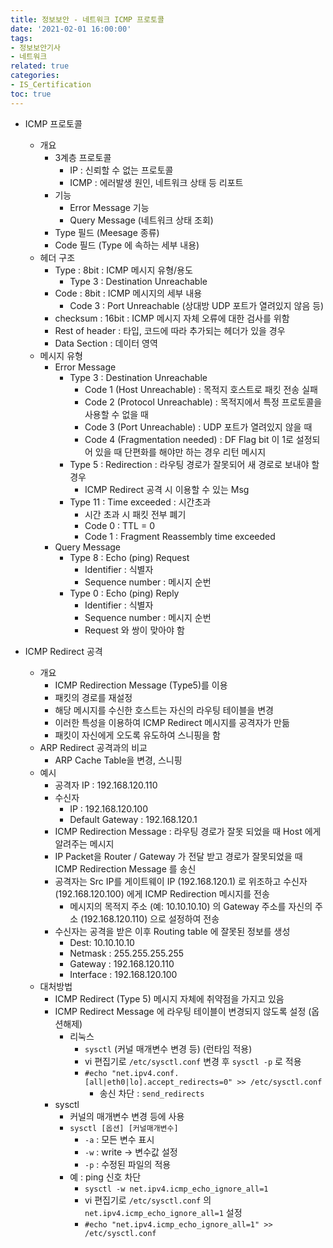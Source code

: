 ```yaml
---
title: 정보보안 - 네트워크 ICMP 프로토콜
date: '2021-02-01 16:00:00'
tags:
- 정보보안기사
- 네트워크
related: true
categories:
- IS_Certification
toc: true
---
```


- ICMP 프로토콜
    + 개요
        * 3계층 프로토콜
            - IP : 신뢰할 수 없는 프로토콜
            - ICMP : 에러발생 원인, 네트워크 상태 등 리포트
        * 기능
            - Error Message 기능
            - Query Message (네트워크 상태 조회)
        * Type 필드 (Meesage 종류)
        * Code 필드 (Type 에 속하는 세부 내용)
    + 헤더 구조
        * Type : 8bit : ICMP 메시지 유형/용도
            - Type 3 : Destination Unreachable
        * Code : 8bit : ICMP 메시지의 세부 내용
            - Code 3 : Port Unreachable (상대방 UDP 포트가 열려있지 않음 등)
        * checksum : 16bit : ICMP 메시지 자체 오류에 대한 검사를 위함
        * Rest of header : 타입, 코드에 따라 추가되는 헤더가 있을 경우
        * Data Section : 데이터 영역
    + 메시지 유형
        * Error Message
            - Type 3 : Destination Unreachable
                + Code 1 (Host Unreachable) : 목적지 호스트로 패킷 전송 실패
                + Code 2 (Protocol Unreachable) : 목적지에서 특정 프로토콜을 사용할 수 없을 때
                + Code 3 (Port Unreachable) : UDP 포트가 열려있지 않을 때
                + Code 4 (Fragmentation needed) : DF Flag bit 이 1로 설정되어 있을 때 단편화를 해야만 하는 경우 리턴 메시지
            - Type 5 : Redirection : 라우팅 경로가 잘못되어 새 경로로 보내야 할 경우
                + ICMP Redirect 공격 시 이용할 수 있는 Msg
            - Type 11 : Time exceeded : 시간초과
                + 시간 초과 시 패킷 전부 폐기
                + Code 0 : TTL = 0
                + Code 1 : Fragment Reassembly time exceeded
        * Query Message
            - Type 8 : Echo (ping) Request
                + Identifier : 식별자
                + Sequence number : 메시지 순번
            - Type 0 : Echo (ping) Reply
                + Identifier : 식별자
                + Sequence number : 메시지 순번
                + Request 와 쌍이 맞아야 함

- ICMP Redirect 공격
    + 개요
        * ICMP Redirection Message (Type5)를 이용
        * 패킷의 경로를 재설정
        * 해당 메시지를 수신한 호스트는 자신의 라우팅 테이블을 변경
        * 이러한 특성을 이용하여 ICMP Redirect 메시지를 공격자가 만듦
        * 패킷이 자신에게 오도록 유도하여 스니핑을 함
    + ARP Redirect 공격과의 비교
        * ARP Cache Table을 변경, 스니핑
    + 예시
        * 공격자 IP : 192.168.120.110
        * 수신자 
            - IP : 192.168.120.100
            - Default Gateway : 192.168.120.1
        * ICMP Redirection Message : 라우팅 경로가 잘못 되었을 때 Host 에게 알려주는 메시지
        * IP Packet을 Router / Gateway 가 전달 받고 경로가 잘못되었을 때 ICMP Redirection Message 를 송신
        * 공격자는 Src IP를 게이트웨이 IP (192.168.120.1) 로 위조하고 수신자 (192.168.120.100) 에게 ICMP Redirection 메시지를 전송
            - 메시지의 목적지 주소 (예: 10.10.10.10) 의 Gateway 주소를 자신의 주소 (192.168.120.110) 으로 설정하여 전송
        * 수신자는 공격을 받은 이후 Routing table 에 잘못된 정보를 생성
            - Dest: 10.10.10.10
            - Netmask : 255.255.255.255
            - Gateway : 192.168.120.110
            - Interface : 192.168.120.100
    + 대처방법
        * ICMP Redirect (Type 5) 메시지 자체에 취약점을 가지고 있음
        * ICMP Redirect Message 에 라우팅 테이블이 변경되지 않도록 설정 (옵션해제)
            - 리눅스
                + `sysctl` (커널 매개변수 변경 등) (런타임 적용)
                + vi 편집기로 `/etc/sysctl.conf` 변경 후 `sysctl -p` 로 적용
                + `#echo "net.ipv4.conf.[all|eth0|lo].accept_redirects=0" >> /etc/sysctl.conf`
                    * 송신 차단 : `send_redirects`
        * sysctl
            - 커널의 매개변수 변경 등에 사용
            - `sysctl [옵션] [커널매개변수]`
                + `-a` : 모든 변수 표시
                + `-w` : write -> 변수값 설정
                + `-p` : 수정된 파일의 적용
            - 예 : ping 신호 차단
                + `sysctl -w net.ipv4.icmp_echo_ignore_all=1`
                + vi 편집기로 `/etc/sysctl.conf` 의 `net.ipv4.icmp_echo_ignore_all=1` 설정
                + `#echo "net.ipv4.icmp_echo_ignore_all=1" >> /etc/sysctl.conf`